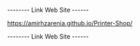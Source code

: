 -------- Link Web Site ------

https://amirhzarenia.github.io/Printer-Shop/

-------- Link Web Site ------

